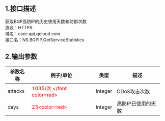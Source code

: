 ## 1.接口描述
获取BGP高防IP的历史使用天数和防御次数
<br> 协议：HTTPS
<br> 域名：csec.api.qcloud.com
<br> 接口名：NS.BGPIP.GetServiceStatistics

## 2.输出参数
| 参数名称 | 例子/单位| 类型 | 描述 |
|---------|---------|---------|---------|
|attacks| <font color=red> 1035/次 </font color=red> |Integer | DDoS攻击次数 |
| days |<font color=red> 23<color=red>| Integer | 高防IP已使用的天数|
